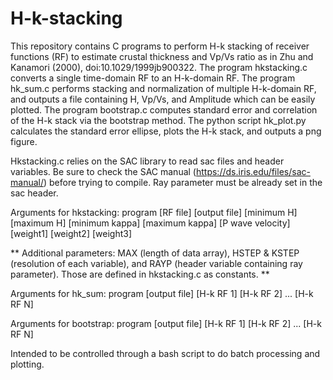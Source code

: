 # H-k-stacking

This repository contains C programs to perform H-k stacking of receiver functions (RF) to estimate crustal thickness and Vp/Vs ratio as in Zhu and Kanamori (2000), doi:10.1029/1999jb900322.
The program hkstacking.c converts a single time-domain RF to an H-k-domain RF.
The program hk_sum.c performs stacking and normalization of multiple H-k-domain RF, and outputs a file containing H, Vp/Vs, and Amplitude which can be easily plotted.
The program bootstrap.c computes standard error and correlation of the H-k stack via the bootstrap method.
The python script hk_plot.py calculates the standard error ellipse, plots the H-k stack, and outputs a png figure.

Hkstacking.c relies on the SAC library to read sac files and header variables. Be sure to check the SAC manual (https://ds.iris.edu/files/sac-manual/) before trying to compile. Ray parameter must be already set in the sac header.

Arguments for hkstacking:
  program [RF file] [output file] [minimum H] [maximum H] [minimum kappa] [maximum kappa] [P wave velocity] [weight1] [weight2] [weight3]

** Additional parameters: MAX (length of data array), HSTEP & KSTEP (resolution of each variable), and RAYP (header variable containing ray parameter). Those are defined in hkstacking.c as constants. **

Arguments for hk_sum:
  program [output file] [H-k RF 1] [H-k RF 2] ... [H-k RF N]
  
Arguments for bootstrap:
  program [output file] [H-k RF 1] [H-k RF 2] ... [H-k RF N]
  
Intended to be controlled through a bash script to do batch processing and plotting.
 
